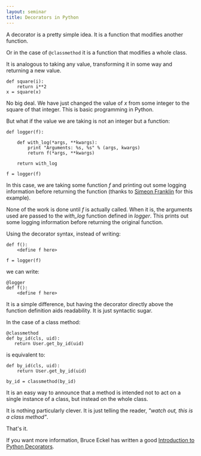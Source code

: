 ```yaml
---
layout: seminar
title: Decorators in Python
---
```

A decorator is a pretty simple idea. It is a function that modifies another function.

Or in the case of `@classmethod` it is a function that modifies a whole class.

It is analogous to taking any value, transforming it in some way and returning a new value.

    def square(i):
        return i**2
    x = square(x)

No big deal. We have just changed the value of *x* from some integer to the square of that integer. This is basic programming in Python.

But what if the value we are taking is not an integer but a function:

    def logger(f):

        def with_log(*args, **kwargs):
            print "Arguments: %s, %s" % (args, kwargs)
            return f(*args, **kwargs)

        return with_log

    f = logger(f)

In this case, we are taking some function *f* and printing out some logging information before returning the function (thanks to [Simeon Franklin](http://simeonfranklin.com/blog/2012/jul/1/python-decorators-in-12-steps/) for this example).

None of the work is done until *f* is actually called. When it is, the arguments used are passed to the *with_log* function defined in *logger*. This prints out some logging information before returning the original function.

Using the decorator syntax, instead of writing:

    def f():
        <define f here>

    f = logger(f)

we can write:

    @logger
    def f():
        <define f here>

It is a simple difference, but having the decorator directly above the function definition aids readability. It is just syntactic sugar.

In the case of a class method:

    @classmethod
    def by_id(cls, uid):
       return User.get_by_id(uid)

is equivalent to:

    def by_id(cls, uid):
        return User.get_by_id(uid)

    by_id = classmethod(by_id)

It is an easy way to announce that a method is intended not to act on a single instance of a class, but instead on the whole class.

It is nothing particularly clever. It is just telling the reader, *"watch out, this is a class method"*.

That's it.

If you want more information, Bruce Eckel has written a good [Introduction to Python Decorators](http://www.artima.com/weblogs/viewpost.jsp?thread=240808).

